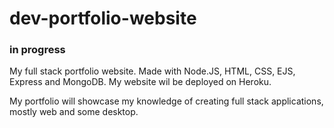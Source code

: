 # dev-portfolio-website
### in progress
My full stack portfolio website. Made with Node.JS, HTML, CSS, EJS, Express and MongoDB. My website wil be deployed on Heroku.

My portfolio will showcase my knowledge of creating full stack applications, mostly web and some desktop.
